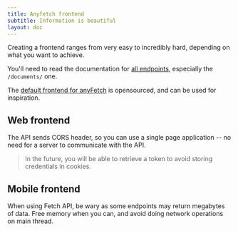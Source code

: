 ```yaml
---
title: Anyfetch frontend
subtitle: Information is beautiful
layout: doc
---
```


Creating a frontend ranges from very easy to incredibly hard, depending on what you want to achieve.

You'll need to read the documentation for [all endpoints](/endpoints), especially the `/documents/` one.


The [default frontend for anyFetch](https://github.com/Papiel/anyfetch.com) is opensourced, and can be used for inspiration.

## Web frontend
The API sends CORS header, so you can use a single page application -- no need for a server to communicate with the API.

> In the future, you will be able to retrieve a token to avoid storing credentials in cookies.

## Mobile frontend
When using Fetch API, be wary as some endpoints may return megabytes of data. Free memory when you can, and avoid doing network operations on main thread.
